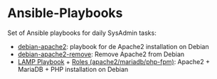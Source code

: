 # Ansible-Playbooks
Set of Ansible playbooks for daily SysAdmin tasks:

* [debian-apache2](https://github.com/nvko-escoffier/ansible-playbooks/blob/master/playbooks/debian-apache2.yml): playbook for de Apache2 installation on Debian
* [debian-apache2-remove](https://github.com/nvko-escoffier/ansible-playbooks/blob/master/playbooks/debian-apache2-remove.yml): Remove Apache2 from Debian 
* [LAMP Playbook](https://github.com/nvko-escoffier/ansible-playbooks/blob/master/playbooks/debian-lamp.yml) + [Roles (apache2/mariadb/php-fpm)](https://github.com/nvko-escoffier/ansible-playbooks/tree/master/roles): Apache2 + MariaDB + PHP installation on Debian
